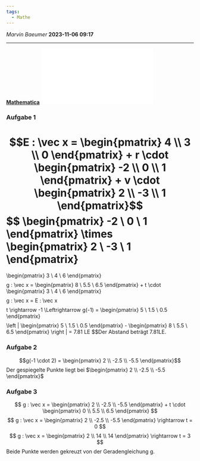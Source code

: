```yaml
---
tags:
  - Mathe
---
```

*Marvin Baeumer* **2023-11-06 09:17**

---
**[Mathematica](Mathe/Mathematica/Aufgaben.nb)**
![Arbeitsbaltt](3%20Geradengleichung%20spiegeln.pdf)
### Aufgabe 1
$$E : \vec x = \begin{pmatrix} 4 \\ 3 \\ 0 \end{pmatrix} + r \cdot \begin{pmatrix} -2 \\ 0 \\ 1 \end{pmatrix} + v \cdot \begin{pmatrix} 2 \\ -3 \\ 1 \end{pmatrix}$$
$$
\begin{pmatrix} 
-2 \\ 
0 \\ 
1 \end{pmatrix} 
\times 
\begin{pmatrix} 
2 \\ 
-3 \\ 
1 \end{pmatrix} 
=
\begin{pmatrix}
3 \\
4 \\
6 \end{pmatrix}
$$
$$
g : \vec x = 
\begin{pmatrix} 
8 \\ 
5.5 \\ 
6.5 \end{pmatrix} + t 
\cdot 
\begin{pmatrix} 
3 \\ 
4 \\ 
6 \end{pmatrix}
$$
$$g : \vec x = E : \vec x$$
$$
t 
\rightarrow -1 
\Leftrightarrow g(-1) = 
\begin{pmatrix} 
5 \\ 
1.5 \\ 
0.5 \end{pmatrix}
$$
$$
\left | 
\begin{pmatrix} 
5 \\ 
1.5 \\ 
0.5 \end{pmatrix} - 
\begin{pmatrix} 
8 \\ 
5.5 \\ 
6.5 \end{pmatrix}
\right | = 7.81 LE
$$Der Abstand beträgt 7.81LE.
### Aufgabe 2
$$g(-1 \cdot 2) = \begin{pmatrix} 2 \\ -2.5 \\ -5.5 \end{pmatrix}$$
Der gespiegelte Punkte liegt bei $\begin{pmatrix} 2 \\ -2.5 \\ -5.5 \end{pmatrix}$
### Aufgabe 3
$$
g : \vec x = 
\begin{pmatrix} 
2 \\ 
-2.5 \\ 
-5.5 \end{pmatrix} + t 
\cdot 
\begin{pmatrix} 
0 \\ 
5.5 \\ 
6.5 \end{pmatrix}
$$
$$
g : \vec x = 
\begin{pmatrix} 
2 \\ 
-2.5 \\ 
-5.5
\end{pmatrix}
\rightarrow t = 0
$$
$$
g : \vec x = 
\begin{pmatrix} 
2 \\ 
14 \\ 
14
\end{pmatrix}
\rightarrow t = 3
$$
Beide Punkte werden gekreuzt von der Geradengleichung g.
